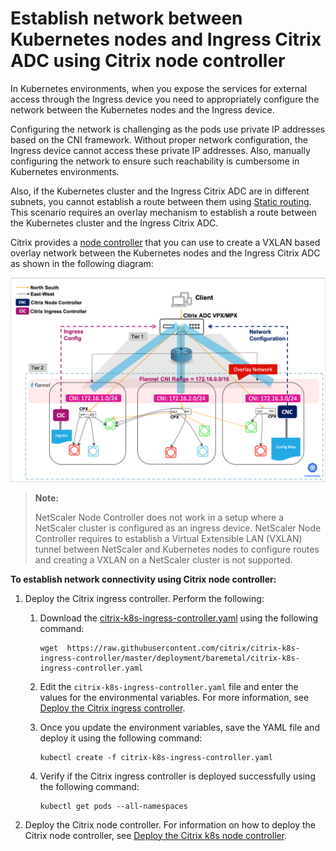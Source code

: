# Establish network between Kubernetes nodes and Ingress Citrix ADC using Citrix node controller

In Kubernetes environments, when you expose the services for external access through the Ingress device you need to appropriately configure the network between the Kubernetes nodes and the Ingress device.

Configuring the network is challenging as the pods use private IP addresses based on the CNI framework. Without proper network configuration, the Ingress device cannot access these private IP addresses. Also, manually configuring the network to ensure such reachability is cumbersome in Kubernetes environments.

Also, if the Kubernetes cluster and the Ingress Citrix ADC are in different subnets, you cannot establish a route between them using [Static routing](staticrouting.md). This scenario requires an overlay mechanism to establish a route between the Kubernetes cluster and the Ingress Citrix ADC.

Citrix provides a [node controller](https://github.com/citrix/citrix-k8s-node-controller) that you can use to create a VXLAN based overlay network between the Kubernetes nodes and the Ingress Citrix ADC as shown in the following diagram:

![CIC with CNC](../media/cic-cnc.png)

> **Note:**
>
> NetScaler Node Controller does not work in a setup where a NetScaler cluster is configured as an ingress device. NetScaler Node Controller requires to establish a Virtual Extensible LAN (VXLAN) tunnel between NetScaler and Kubernetes nodes to configure routes and creating a VXLAN on a NetScaler cluster is not supported.

**To establish network connectivity using Citrix node controller:**

1.  Deploy the Citrix ingress controller. Perform the following:

    1.  Download the [citrix-k8s-ingress-controller.yaml](https://github.com/netscaler/netscaler-k8s-ingress-controller/blob/master/deployment/baremetal/citrix-k8s-ingress-controller.yaml) using the following command:

            wget  https://raw.githubusercontent.com/citrix/citrix-k8s-ingress-controller/master/deployment/baremetal/citrix-k8s-ingress-controller.yaml

    2.  Edit the `citrix-k8s-ingress-controller.yaml` file and enter the values for the environmental variables. For more information, see [Deploy the Citrix ingress controller](https://docs.netscaler.com/en-us/citrix-k8s-ingress-controller/deploy/cic-yaml.html).


    3.  Once you update the environment variables, save the YAML file and deploy it using the following command:

            kubectl create -f citrix-k8s-ingress-controller.yaml

    4.  Verify if the Citrix ingress controller is deployed successfully using the following command:

            kubectl get pods --all-namespaces

2.  Deploy the Citrix node controller. For information on how to deploy the Citrix node controller, see [Deploy the Citrix k8s node controller](https://github.com/citrix/citrix-k8s-node-controller/blob/master/deploy/README.md).

